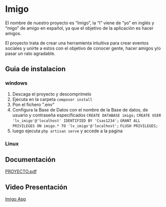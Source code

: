 # Imigo

El nombre de nuestro proyecto es “Imigo”, la “I” viene de “yo” en inglés y “migo” de amigo en español, ya que el objetivo de la aplicación es hacer amigos.

El proyecto trata de crear una herramienta intuitiva para crear eventos sociales y unirte a estos con el objetivo de conocer gente, hacer amigos y/o pasar un rato agradable.


## Guia de instalacion

### windows

1. Descaga el proyecto y descomprimelo
2. Ejecuta en la carpeta `composer install`
3. Pon el fichero ".env"
4. Configura la Base de Datos con el nombre de la Base de datos, de usuario y contraseña especificados
`CREATE DATABASE imigo;`
`CREATE USER 'lv_imigo'@'localhost' IDENTIFIED BY 'Csas1234';`
`GRANT ALL PRIVILEGES ON imigo.* TO 'lv_imigo'@'localhost';`
`FLUSH PRIVILEGES;`
5. luego ejecuta `php artisan serve` y accede a la pagina


### Linux

## Documentación
[PROYECTO.pdf](https://github.com/faridibal/Waste-Watch/files/11482304/PROYECTO.pdf)

## Video Presentación
[Imigo App](https://www.youtube.com/watch?v=T8nl85ynybQ)